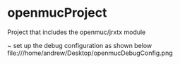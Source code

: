 # openmucProject
Project that includes the openmuc/jrxtx module

~ set up the debug configuration as shown below
file:///home/andrew/Desktop/openmucDebugConfig.png